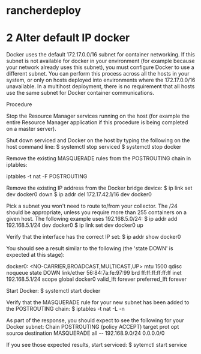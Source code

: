# rancherdeploy

# 2 Alter default IP docker
Docker uses the default 172.17.0.0/16 subnet for container networking. If this subnet is not available for docker in your environment (for example because your network already uses this subnet), you must configure Docker to use a different subnet. You can perform this process across all the hosts in your system, or only on hosts deployed into environments where the 172.17.0.0/16 unavailable. In a multihost deployment, there is no requirement that all hosts use the same subnet for Docker container communications.

Procedure

Stop the Resource Manager services running on the host (for example the entire Resource Manager application if this procedure is being completed on a master server).

Shut down serviced and Docker on the host by typing the following on the host command line:
 $ systemctl stop serviced
 $ systemctl stop docker

Remove the existing MASQUERADE rules from the POSTROUTING chain in iptables:

iptables -t nat -F POSTROUTING

Remove the existing IP address from the Docker bridge device:
 $ ip link set dev docker0 down
 $ ip addr del 172.17.42.1/16 dev docker0

Pick a subnet you won't need to route to/from your collector. The /24 should be appropriate, unless you require more than 255 containers on a given host. The following example uses 192.168.5.0/24:
 $ ip addr add 192.168.5.1/24 dev docker0
 $ ip link set dev docker0 up

Verify that the interface has the correct IP set:
 $ ip addr show docker0

You should see a result similar to the following (the 'state DOWN' is expected at this stage):

docker0: <NO-CARRIER,BROADCAST,MULTICAST,UP> mtu 1500 qdisc noqueue state DOWN
 link/ether 56:84:7a:fe:97:99 brd ff:ff:ff:ff:ff:ff
 inet 192.168.5.1/24 scope global docker0
 valid_lft forever preferred_lft forever

Start Docker:
 $ systemctl start docker 

Verify that the MASQUERADE rule for your new subnet has been added to the POSTROUTING chain:
 $ iptables -t nat -L -n

As part of the response, you should expect to see the following for your Docker subnet:
  Chain POSTROUTING (policy ACCEPT)
  target prot opt source destination
  MASQUERADE all -- 192.168.9.0/24 0.0.0.0/0

If you see those expected results, start serviced:
$ sytemctl start service
